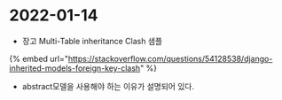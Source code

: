 # 2022-01-14

* 장고 Multi-Table inheritance Clash 샘플

{% embed url="https://stackoverflow.com/questions/54128538/django-inherited-models-foreign-key-clash" %}

* abstract모델을 사용해야 하는 이유가 설명되어 있다.

